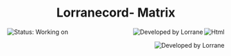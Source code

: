 <!-- AQUI FICARÁ A IMAGEM OU GIF DO PROJETO
<p align=center>
  <img width=300 src="https://github.com/Lorrane/RA/blob/main/images/R%26A_%20facebook-capa.png" alt="Logo RA" />
</p>
-->
<h1 align=center>Lorranecord- Matrix</h1>
<p display=inline-block>
  <img  alt="Status: Working on" src="https://img.shields.io/badge/Status-Working%20on-orange" />
  <img align=right alt="Html" src="https://img.shields.io/badge/Html-4D4D4D?logo=html5&style=for-the-badge" />
  <img align=right alt="Developed by Lorrane" src="https://img.shields.io/badge/Css-4D4D4D?logo=css3&style=for-the-badge&logoColor=blue" />
</p>

<!-- Descrição do projeto em inglês -->

<!--
## Script
- [x] passo 1 da criação do projeto
- [x] passo 2 do desenvolvimento do projeto
-->

<img align=right alt="Developed by Lorrane" src="https://img.shields.io/badge/Developed%20 by-Lorrane-blue?logo=visual%20studio" />
